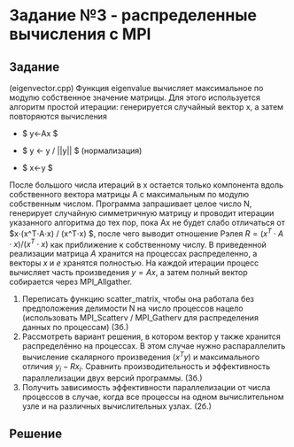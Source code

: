 # Задание №3 - распределенные вычисления с MPI

## Задание

(eigenvector.cpp) Функция eigenvalue вычисляет максимальное по модулю собственное значение матрицы. Для этого используется алгоритм простой итерации: генерируется случайный вектор x, а затем повторяются вычисления

- $ y←Ax $

- $ y ← y / ||y|| $ (нормализация) 

- $ x←y $

После большого числа итераций в x остается только компонента вдоль собственного
вектора матрицы A с максимальным по модулю собственным числом.
Программа запрашивает целое число N, генерирует случайную симметричную матрицу и проводит итерации указанного алгоритма до тех пор, пока Ax не будет слабо отличаться от $x⋅(x^T⋅A⋅x) / (x^T⋅x) $, после чего выводит отношение Рэлея $R = (x^T⋅A⋅x) / (x^T⋅x)$ как приближение к собственному числу.
В приведенной реализации матрица $A$ хранится на процессах распределенно, а векторы $x$ и $e$ хранятся полностью. На каждой итерации процесс вычисляет часть произведения $y = Ax$, а затем полный вектор собирается через MPI_Allgather.
1. Переписать функцию scatter_matrix, чтобы она работала без предположения делимости N на число процессов нацело (использовать MPI_Scatterv / MPI_Gatherv для распределения данных по процессам) (3б.)
2. Рассмотреть вариант решения, в котором вектор y также хранится распределённо на процессах. В этом случае нужно распараллелить вычисление скалярного произведения $(x^T y)$ и максимального отличия $y_i - R x_i$. Сравнить производительность и эффективность параллелизации двух версий программы. (3б.)
3. Получить зависимость эффективности параллелизации от числа процессов в случае, когда все процессы на одном вычислительном узле и на различных вычислительных узлах. (2б.)

## Решение